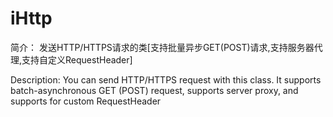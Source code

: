 # iHttp
简介：
    发送HTTP/HTTPS请求的类[支持批量异步GET(POST)请求,支持服务器代理,支持自定义RequestHeader]

Description: 
    You can send HTTP/HTTPS request with this class. It supports batch-asynchronous GET (POST) request, supports server proxy, and supports for custom RequestHeader

